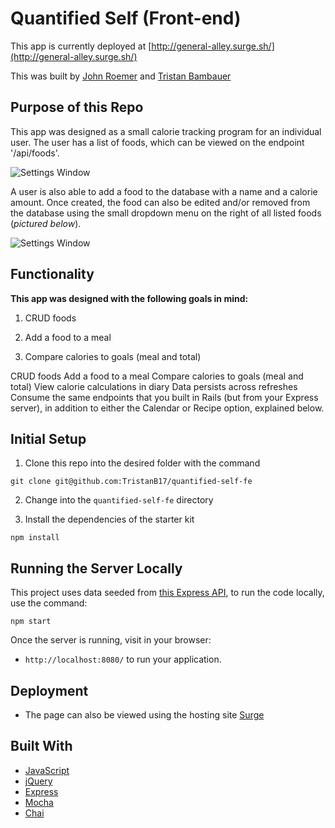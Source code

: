 # Quantified Self (Front-end)

This app is currently deployed at [http://general-alley.surge.sh/](http://general-alley.surge.sh/)

This was built by [John Roemer](https://github.com/jtrtj) and [Tristan Bambauer](https://github.com/TristanB17)

## Purpose of this Repo

This app was designed as a small calorie tracking program for an individual user. The user has a list of foods, which can be viewed on the endpoint '/api/foods'. 

![Settings Window](https://i.imgur.com/fEvs9aI.png)

A user is also able to add a food to the database with a name and a calorie amount. Once created, the food can also be edited and/or removed from the database using the small dropdown menu on the right of all listed foods (_pictured below_). 

![Settings Window](https://i.imgur.com/WFS2jFz.png)

## Functionality

**This app was designed with the following goals in mind:**

1. CRUD foods

2. Add a food to a meal

3. Compare calories to goals (meal and total)

CRUD foods
Add a food to a meal
Compare calories to goals (meal and total)
View calorie calculations in diary
Data persists across refreshes
Consume the same endpoints that you built in Rails (but from your Express server), in addition to either the Calendar or Recipe option, explained below.

## Initial Setup

1. Clone this repo into the desired folder with the command

  ```shell
  git clone git@github.com:TristanB17/quantified-self-fe
  ```
2. Change into the `quantified-self-fe` directory

3. Install the dependencies of the starter kit

  ```shell
  npm install
  ```
  
## Running the Server Locally

This project uses data seeded from [this Express API](https://github.com/jtrtj/qs-api-express), to run the code locally, use the command:

```shell
npm start
```

Once the server is running, visit in your browser:

* `http://localhost:8080/` to run your application.

## Deployment

* The page can also be viewed using the hosting site [Surge](https://surge.sh/)

## Built With

* [JavaScript](https://www.javascript.com/)
* [jQuery](https://jquery.com/)
* [Express](https://expressjs.com/)
* [Mocha](https://mochajs.org/)
* [Chai](https://chaijs.com/)

